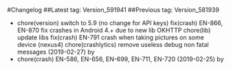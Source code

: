 #Changelog
##Latest tag: Version_591941
##Previous tag: Version_581939
* chore(version) switch to 5.9 (no change for API keys) fix(crash) EN-866, EN-870 fix crashes in Android 4.+ due to new lib OKHTTP chore(lib) update libs fix(crash) EN-791 crash when taking pictures on some device (nexus4) chore(crashlytics) remove useless debug non fatal messages (2019-02-27) by <Francois Pellissier>
* chore(crash) EN-586, EN-656, EN-699, EN-711, EN-720 (2019-02-25) by <Francois Pellissier>
